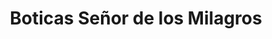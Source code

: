 ---
title: "Boticas Señor de los Milagros"
url: /lima/boticas-senor-de-los-milagros/
shop: Lebensmittel
---